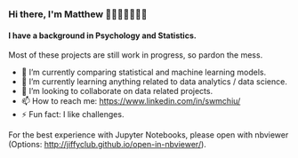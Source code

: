 ### Hi there, I'm Matthew 👋🇨🇦🇭🇰🇬🇧

#### I have a background in Psychology and Statistics. 

Most of these projects are still work in progress, so pardon the mess. 

- 🔭 I’m currently comparing statistical and machine learning models.
- 🌱 I’m currently learning anything related to data analytics / data science. 
- 👯 I’m looking to collaborate on data related projects.
- 📫 How to reach me: https://www.linkedin.com/in/swmchiu/
- ⚡ Fun fact: I like challenges. 
<!--
- 💬 Ask me about ...
- 😄 Pronouns: ...
- 🤔 I’m looking for help with reviewing my projects.

-->
For the best experience with Jupyter Notebooks, please open with nbviewer (Options: http://jiffyclub.github.io/open-in-nbviewer/).
